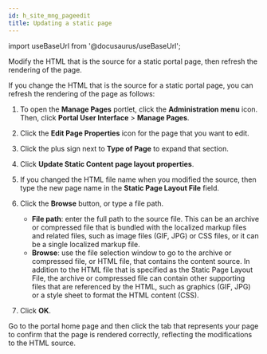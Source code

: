 ```yaml
---
id: h_site_mng_pageedit
title: Updating a static page
---
```

import useBaseUrl from '@docusaurus/useBaseUrl';



Modify the HTML that is the source for a static portal page, then refresh the rendering of the page.

If you change the HTML that is the source for a static portal page, you can refresh the rendering of the page as follows:

1.  To open the **Manage Pages** portlet, click the **Administration menu** icon. Then, click **Portal User Interface** \> **Manage Pages**.

2.  Click the **Edit Page Properties** icon for the page that you want to edit.

3.  Click the plus sign next to **Type of Page** to expand that section.

4.  Click **Update Static Content page layout properties**.

5.  If you changed the HTML file name when you modified the source, then type the new page name in the **Static Page Layout File** field.

6.  Click the **Browse** button, or type a file path.

    -   **File path**: enter the full path to the source file. This can be an archive or compressed file that is bundled with the localized markup files and related files, such as image files \(GIF, JPG\) or CSS files, or it can be a single localized markup file.
    -   **Browse**: use the file selection window to go to the archive or compressed file, or HTML file, that contains the content source. In addition to the HTML file that is specified as the Static Page Layout File, the archive or compressed file can contain other supporting files that are referenced by the HTML, such as graphics \(GIF, JPG\) or a style sheet to format the HTML content \(CSS\).
7.  Click **OK**.


Go to the portal home page and then click the tab that represents your page to confirm that the page is rendered correctly, reflecting the modifications to the HTML source.

